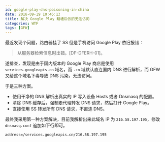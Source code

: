 ```yaml
---
id: google-play-dns-poisoning-in-china
date: 2018-09-19 10:46:13
title: 解决 Google Play 翻墙后依旧无法访问
categories: WTF
tags: [GFW]
---
```


最近发现个问题，路由器挂了 SS 但是手机访问 Google Play 依旧报错：

> 从服务器检索信息时出错。[DF-DFERH-01]。

遂排查，发现是由于国内版本的 Google Play 商店是使用 `services.googleapis.cn` 域名，而 `.cn` 域默认直连国内 DNS 进行解析，而 GFW 又给这个域名下毒导致 DNS 污染，无法访问。

于是三种方案。

- 使用干净的 DNS 解析出真实的 IP 写入设备 Hosts 或者 Dnsmasq 的配置。
- 清除 DNS 缓存后，强制走代理转发 DNS 请求，然后打开 Google Play。
- 直接使用 SS 转发所有 DNS 请求，不直连 DNS。

最终我采用第一种方案解决，目前我解析出来此域名 IP 为 `216.58.197.195`，修改 `dnsmasq.conf` 追加如下行即可。

```
address=/services.googleapis.cn/216.58.197.195
```
